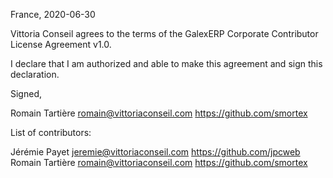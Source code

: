 France, 2020-06-30

Vittoria Conseil agrees to the terms of the GalexERP Corporate Contributor License
Agreement v1.0.

I declare that I am authorized and able to make this agreement and sign this
declaration.

Signed,

Romain Tartière romain@vittoriaconseil.com https://github.com/smortex

List of contributors:

Jérémie Payet jeremie@vittoriaconseil.com https://github.com/jpcweb
Romain Tartière romain@vittoriaconseil.com https://github.com/smortex
